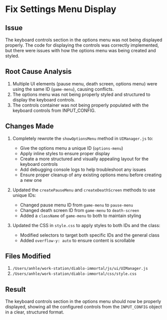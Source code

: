 # Fix Settings Menu Display

## Issue
The keyboard controls section in the options menu was not being displayed properly. The code for displaying the controls was correctly implemented, but there were issues with how the options menu was being created and styled.

## Root Cause Analysis
1. Multiple UI elements (pause menu, death screen, options menu) were using the same ID (`game-menu`), causing conflicts.
2. The options menu was not being properly styled and structured to display the keyboard controls.
3. The controls container was not being properly populated with the keyboard controls from INPUT_CONFIG.

## Changes Made
1. Completely rewrote the `showOptionsMenu` method in `UIManager.js` to:
   - Give the options menu a unique ID (`options-menu`)
   - Apply inline styles to ensure proper display
   - Create a more structured and visually appealing layout for the keyboard controls
   - Add debugging console logs to help troubleshoot any issues
   - Ensure proper cleanup of any existing options menu before creating a new one

2. Updated the `createPauseMenu` and `createDeathScreen` methods to use unique IDs:
   - Changed pause menu ID from `game-menu` to `pause-menu`
   - Changed death screen ID from `game-menu` to `death-screen`
   - Added a `className` of `game-menu` to both to maintain styling

3. Updated the CSS in `style.css` to apply styles to both IDs and the class:
   - Modified selectors to target both specific IDs and the general class
   - Added `overflow-y: auto` to ensure content is scrollable

## Files Modified
1. `/Users/anhle/work-station/diablo-immortal/js/ui/UIManager.js`
2. `/Users/anhle/work-station/diablo-immortal/css/style.css`

## Result
The keyboard controls section in the options menu should now be properly displayed, showing all the configured controls from the `INPUT_CONFIG` object in a clear, structured format.